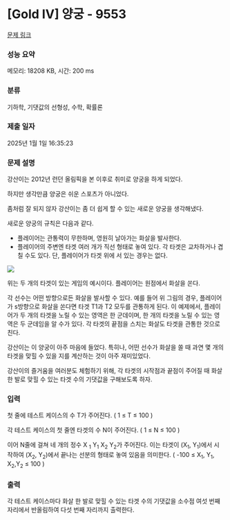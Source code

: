 # [Gold IV] 양궁 - 9553 

[문제 링크](https://www.acmicpc.net/problem/9553) 

### 성능 요약

메모리: 18208 KB, 시간: 200 ms

### 분류

기하학, 기댓값의 선형성, 수학, 확률론

### 제출 일자

2025년 1월 1일 16:35:23

### 문제 설명

<p>강산이는 2012년 런던 올림픽을 본 이후로 취미로 양궁을 하게 되었다.</p>

<p>하지만 생각만큼 양궁은 쉬운 스포츠가 아니었다.</p>

<p>좀처럼 잘 되지 않자 강산이는 좀 더 쉽게 할 수 있는 새로운 양궁을 생각해냈다.</p>

<p>새로운 양궁의 규칙은 다음과 같다.</p>

<ul>
	<li>플레이어는 관통력이 무한하며, 영원히 날아가는 화살을 발사한다.</li>
	<li>플레이어의 주변엔 타겟 여러 개가 직선 형태로 놓여 있다. 각 타겟은 교차하거나 겹칠 수도 있다. 단, 플레이어가 타겟 위에 서 있는 경우는 없다.</li>
</ul>

<p> </p>

<p><img src="https://www.acmicpc.net/upload/images2/archery.png"></p>

<p>위는 두 개의 타겟이 있는 게임의 예시이다. 플레이어는 원점에서 화살을 쏜다.</p>

<p>각 선수는 어떤 방향으로든 화살을 발사할 수 있다. 예를 들어 위 그림의 경우, 플레이어가 s방향으로 화살을 쏜다면 타겟 T1과 T2 모두를 관통하게 된다. 이 예제에서, 플레이어가 두 개의 타겟을 노릴 수 있는 영역은 한 군데이며, 한 개의 타겟을 노릴 수 있는 영역은 두 군데임을 알 수가 있다. 각 타겟의 끝점을 스치는 화살도 타겟을 관통한 것으로 친다.</p>

<p>강산이는 이 양궁이 아주 마음에 들었다. 특히나, 어떤 선수가 화살을 쏠 때 과연 몇 개의 타겟을 맞힐 수 있을 지를 계산하는 것이 아주 재미있었다.</p>

<p>강산이의 즐거움을 여러분도 체험하기 위해, 각 타겟의 시작점과 끝점이 주어질 때 화살 한 발로 맞힐 수 있는 타겟 수의 기댓값을 구해보도록 하자.</p>

### 입력 

 <p>첫 줄에 테스트 케이스의 수 T가 주어진다. ( 1 ≤ T ≤ 100 )</p>

<p>각 테스트 케이스의 첫 줄엔 타겟의 수 N이 주어진다. ( 1 ≤ N ≤ 100 )</p>

<p>이어 N줄에 걸쳐 네 개의 정수 X <sub>1</sub> Y<sub>1</sub> X<sub>2</sub> Y<sub>2</sub>가 주어진다. 이는 타겟이 (X<sub>1</sub>, Y<sub>1</sub>)에서 시작하여 (X<sub>2</sub>, Y<sub>2</sub>)에서 끝나는 선분의 형태로 놓여 있음을 의미한다. ( -100 ≤ X<sub>1</sub>, Y<sub>1</sub>, X<sub>2</sub>,Y<sub>2</sub> ≤ 100 )</p>

### 출력 

 <p>각 테스트 케이스마다 화살 한 발로 맞힐 수 있는 타겟 수의 기댓값을 소수점 여섯 번째 자리에서 반올림하여 다섯 번째 자리까지 출력한다.</p>

